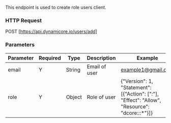 This endpoint is used to create role users client.
### HTTP Request

POST [https://api.dynamicore.io/users/add]

### Parameters

| Parameter | Required | Type | Description | Example |
| --------- | --------- | --------- | --------- |--------- |
| email | Y | String | Email of user | example1@gmail.com |
| role | Y | Object | Role of user | {"Version": 1, "Statement": [{"Action": ["*:*"], "Effect": "Allow", "Resource": "dcore:*:*:*"}]} |